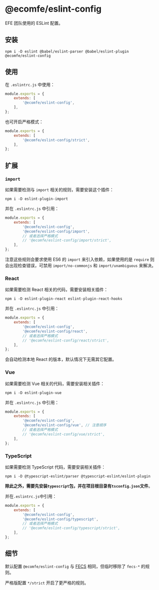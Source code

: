 # @ecomfe/eslint-config

EFE 团队使用的 ESLint 配置。

## 安装

```shell
npm i -D eslint @babel/eslint-parser @babel/eslint-plugin @ecomfe/eslint-config
```

## 使用

在 `.eslintrc.js` 中使用：

```js
module.exports = {
    extends: [
        '@ecomfe/eslint-config',
    ],
};
```

也可开启严格模式：

```js
module.exports = {
    extends: [
        '@ecomfe/eslint-config/strict',
    ],
};
```

## 扩展

### `import`

如果需要检测与 `import` 相关的规则，需要安装这个插件：

```shell
npm i -D eslint-plugin-import
```

并在 `.eslintrc.js` 中引用：

```js
module.exports = {
    extends: [
        '@ecomfe/eslint-config',
        '@ecomfe/eslint-config/import',
        // 或者选择严格模式
        // '@ecomfe/eslint-config/import/strict',
    ],
};
```

注意这些规则会要求使用 ES6 的 `import` 来引入依赖，如果使用的是 `require` 则会出现检查错误，可禁用 `import/no-commonjs` 和 `import/unambiguous` 来解决。

### React

如果需要检测 React 相关的代码，需要安装相关插件：

```shell
npm i -D eslint-plugin-react eslint-plugin-react-hooks
```

并在 `.eslintrc.js` 中引用：

```js
module.exports = {
    extends: [
        '@ecomfe/eslint-config',
        '@ecomfe/eslint-config/react',
        // 或者选择严格模式
        // '@ecomfe/eslint-config/react/strict',
    ],
};
```

会自动检测本地 React 的版本，默认情况下无需其它配置。

### Vue

如果需要检测 Vue 相关的代码，需要安装相关插件：

```shell
npm i -D eslint-plugin-vue
```

并在 `.eslintrc.js` 中引用：

```js
module.exports = {
    extends: [
        '@ecomfe/eslint-config',
        '@ecomfe/eslint-config/vue', // 注意顺序
        // 或者选择严格模式
        // '@ecomfe/eslint-config/vue/strict',
    ],
};
```

### TypeScript

如果需要检测 TypeScript 代码，需要安装相关插件：

```shell
npm i -D @typescript-eslint/parser @typescript-eslint/eslint-plugin
```

**除此之外，需要先安装`typescript`包，并在项目根目录有`tsconfig.json`文件**。

并在`.eslintrc.js`中引用：

```js
module.exports = {
    extends: [
        '@ecomfe/eslint-config',
        '@ecomfe/eslint-config/typescript',
        // 或者选择严格模式
        // '@ecomfe/eslint-config/typescript/strict',
    ],
};
```

## 细节

默认配置 `@ecomfe/eslint-config` 与 [FECS](https://github.com/ecomfe/fecs) 相同，但临时移除了 `fecs-*` 的规则。

严格版配置 `*/strict` 开启了更严格的规则。
